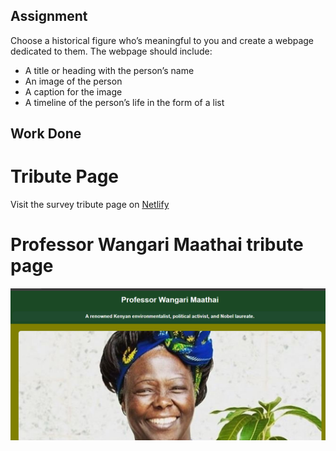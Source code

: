 ## Assignment

Choose a historical figure who’s meaningful to you and create a webpage dedicated to them. The webpage should include:

- A title or heading with the person’s name
- An image of the person
- A caption for the image
- A timeline of the person’s life in the form of a list

## Work Done
# Tribute Page

Visit the survey tribute page on 
[Netlify](https://wangari-maathai.netlify.app)

# Professor Wangari Maathai tribute page 
![Tribute Page](https://github.com/WinnieKabuya/Tribute-page/blob/main/Tribute%20page.png)



